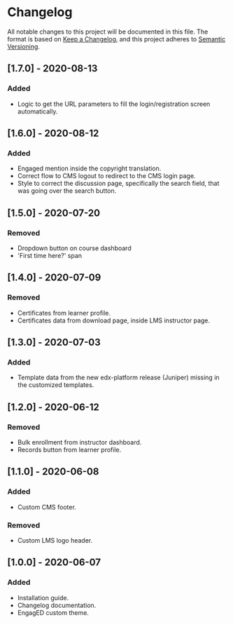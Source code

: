 # Changelog
All notable changes to this project will be documented in this file.
The format is based on [Keep a Changelog](https://keepachangelog.com/en/1.0.0/), and this project adheres to [Semantic Versioning](https://semver.org/spec/v2.0.0.html).

## [1.7.0] - 2020-08-13
### Added
- Logic to get the URL parameters to fill the login/registration screen automatically.

## [1.6.0] - 2020-08-12
### Added
- Engaged mention inside the copyright translation.
- Correct flow to CMS logout to redirect to the CMS login page.
- Style to correct the discussion page, specifically the search field, that was going over the search button.

## [1.5.0] - 2020-07-20
### Removed
- Dropdown button on course dashboard
- 'First time here?' span

## [1.4.0] - 2020-07-09
### Removed
- Certificates from learner profile.
- Certificates data from download page, inside LMS instructor page.

## [1.3.0] - 2020-07-03
### Added
- Template data from the new edx-platform release (Juniper) missing in the customized templates.

## [1.2.0] - 2020-06-12
### Removed
- Bulk enrollment from instructor dashboard.
- Records button from learner profile.

## [1.1.0] - 2020-06-08
### Added
- Custom CMS footer.

### Removed
- Custom LMS logo header.

## [1.0.0] - 2020-06-07
### Added
- Installation guide.
- Changelog documentation.
- EngagED custom theme.